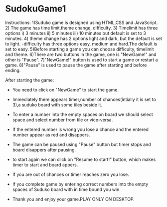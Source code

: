 # SudokuGame1

Instructions:
 1)Suduko game is designed using HTML,CSS and JavaScript.
 2) The game has time limit,theme change, difficulty.
 3) Timelimit has three options 
    i) 3 minutes
    ii) 5 minutes
    iii) 10 minutes
    but default is set to 3 minutes.
 4) theme change has 2 options light and dark, but the default is set to light.
 -difficulty has three options easy, medium and hard.The default is set to easy.
 5)Before starting a game you can choose difficulty, timelimit and theme.
 6)There are two buttons in the game, one is "NewGame!" and other is "Pause".
 7)"NewGame!" button is used to start a game or restart a game.
 8)"Pause" is used to pause the game after starting and before ending.

After starting the game:
- You need to click on "NewGame" to start the game.
- Immediately there appears timer,number of chances(intially it is set to 3),a suduko board with some tiles beside it.
- To enter a number into the empty spaces on board we should select space and select number from tile or vice-versa.
- If the entered number is wrong you lose a chance and the entered number appear as red and disappers.
- The game can be paused using "Pause" button but timer stops and board disappers after pausing.
- to start again we can click on "Resume to start!" button, which makes timer to start and board appers.
- If you are out of chances or timer reaches zero you lose.
- If you complete game by entering correct numbers into the empty spaces of Suduko board with in time bound you win.


- Thank you and enjoy your game.PLAY ONLY ON DESKTOP.
